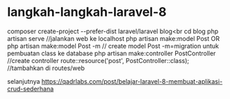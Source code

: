 # langkah-langkah-laravel-8

composer create-project --prefer-dist laravel/laravel blog<br
cd blog
php artisan serve    //jalankan web ke localhost
php artisan make:model Post OR php artisan make:model Post -m  // create model Post  -m=migration untuk pembuatan class ke database
php artisan make:controller PostController  //create controller
route::resource('post', PostController::class); //tambahkan di routes/web

selanjutnya https://qadrlabs.com/post/belajar-laravel-8-membuat-aplikasi-crud-sederhana
